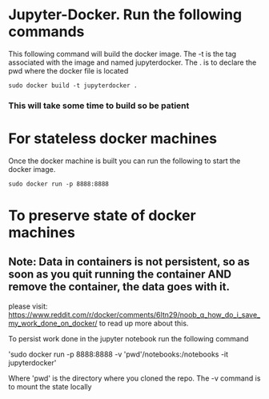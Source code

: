 # Jupyter-Docker. Run the following commands

This following command will build the docker image. The -t is the tag associated with the image and named jupyterdocker. The . is to declare the pwd where the docker file is located

`sudo docker build -t jupyterdocker .`

### This will take some time to build so be patient

# For stateless docker machines

Once the docker machine is built you can run the following to start the docker image.

`sudo docker run -p 8888:8888`

# To preserve state of docker machines
## Note: Data in containers is not persistent, so as soon as you quit running the container AND remove the container, the data goes with it.
please visit: https://www.reddit.com/r/docker/comments/6ltn29/noob_q_how_do_i_save_my_work_done_on_docker/ to read up more about this.

To persist work done in the jupyter notebook run the following command

'sudo docker run -p 8888:8888 -v 'pwd'/notebooks:/notebooks -it jupyterdocker'

Where 'pwd' is the directory where you cloned the repo. The -v command is to mount the state locally
